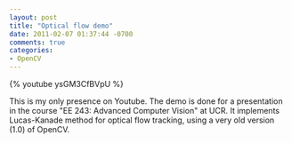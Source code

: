 ```yaml
---
layout: post
title: "Optical flow demo"
date: 2011-02-07 01:37:44 -0700
comments: true
categories: 
- OpenCV
---
```


{% youtube ysGM3CfBVpU %}

This is my only presence on Youtube.
The demo is done for a presentation in the course "EE 243: Advanced Computer Vision" at UCR.
It implements Lucas-Kanade method for optical flow tracking, using a very old version (1.0) of OpenCV.
